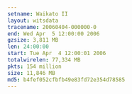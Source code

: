 ```yaml
---
setname: Waikato II
layout: witsdata
tracename: 20060404-000000-0
end: Wed Apr  5 12:00:00 2006
gzsize: 3,811 MB
len: 24:00:00
start: Tue Apr  4 12:00:01 2006
totalwirelen: 77,334 MB
pkts: 154 million
size: 11,846 MB
md5: b4fef052cfbfb49e83fd72e354d78585
---
```

